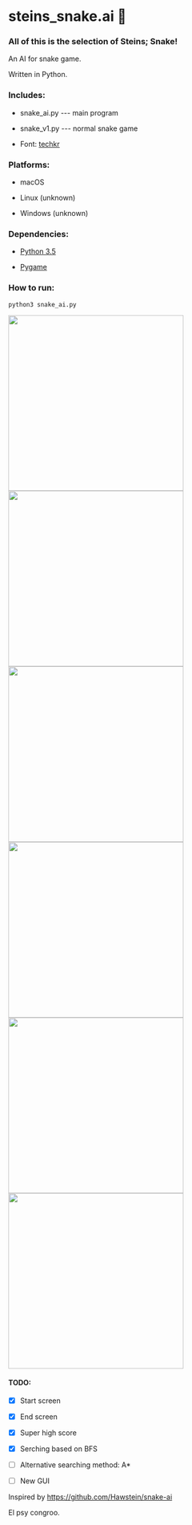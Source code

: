 # steins_snake.ai 🐍

### All of this is the selection of Steins; Snake! 

An AI for snake game. 

Written in Python.

### Includes:
- snake_ai.py    ---      main program

- snake_v1.py  ---  normal snake game

- Font: [techkr](http://www.dafont.com/techkr.font)

### Platforms:
- macOS

- Linux (unknown)

- Windows (unknown)

### Dependencies:
- [Python 3.5](https://www.python.org/downloads/release/python-350/)

- [Pygame](http://www.pygame.org/download.shtml)

### How to run:
```
python3 snake_ai.py
```

<img src="https://github.com/Oblivion1221/Steins-Snake.AI/blob/master/images/steins%3Bsnake.png" width="350">
<img src="https://github.com/Oblivion1221/Steins-Snake.AI/blob/master/images/running0.png" width="350">
<img src="https://github.com/Oblivion1221/Steins-Snake.AI/blob/master/images/running1.png" width="350">
<img src="https://github.com/Oblivion1221/Steins-Snake.AI/blob/master/images/running2.png" width="350">
<img src="https://github.com/Oblivion1221/Steins-Snake.AI/blob/master/images/running3.png" width="350">
<img src="https://github.com/Oblivion1221/Steins-Snake.AI/blob/master/images/high_score.png" width="350">

#### TODO:

- [x] Start screen

- [x] End screen

- [x] Super high score

- [x] Serching based on BFS

- [ ] Alternative searching method: A*

- [ ] New GUI


Inspired by https://github.com/Hawstein/snake-ai


El psy congroo.
